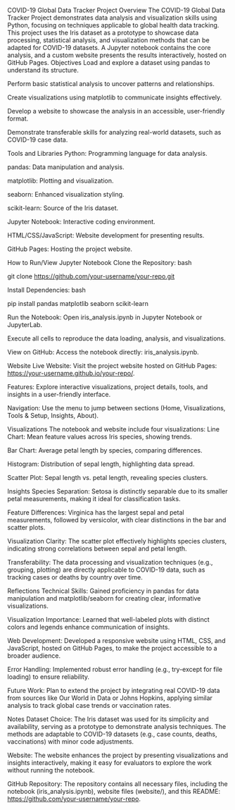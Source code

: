 COVID-19 Global Data Tracker Project
Overview
The COVID-19 Global Data Tracker Project demonstrates data analysis and visualization skills using Python, focusing on techniques applicable to global health data tracking. This project uses the Iris dataset as a prototype to showcase data processing, statistical analysis, and visualization methods that can be adapted for COVID-19 datasets. A Jupyter notebook contains the core analysis, and a custom website presents the results interactively, hosted on GitHub Pages.
Objectives
Load and explore a dataset using pandas to understand its structure.

Perform basic statistical analysis to uncover patterns and relationships.

Create visualizations using matplotlib to communicate insights effectively.

Develop a website to showcase the analysis in an accessible, user-friendly format.

Demonstrate transferable skills for analyzing real-world datasets, such as COVID-19 case data.

Tools and Libraries
Python: Programming language for data analysis.

pandas: Data manipulation and analysis.

matplotlib: Plotting and visualization.

seaborn: Enhanced visualization styling.

scikit-learn: Source of the Iris dataset.

Jupyter Notebook: Interactive coding environment.

HTML/CSS/JavaScript: Website development for presenting results.

GitHub Pages: Hosting the project website.

How to Run/View
Jupyter Notebook
Clone the Repository:
bash

git clone https://github.com/your-username/your-repo.git

Install Dependencies:
bash

pip install pandas matplotlib seaborn scikit-learn

Run the Notebook:
Open iris_analysis.ipynb in Jupyter Notebook or JupyterLab.

Execute all cells to reproduce the data loading, analysis, and visualizations.

View on GitHub:
Access the notebook directly: iris_analysis.ipynb.

Website
Live Website: Visit the project website hosted on GitHub Pages: https://your-username.github.io/your-repo/.

Features: Explore interactive visualizations, project details, tools, and insights in a user-friendly interface.

Navigation: Use the menu to jump between sections (Home, Visualizations, Tools & Setup, Insights, About).

Visualizations
The notebook and website include four visualizations:
Line Chart: Mean feature values across Iris species, showing trends.

Bar Chart: Average petal length by species, comparing differences.

Histogram: Distribution of sepal length, highlighting data spread.

Scatter Plot: Sepal length vs. petal length, revealing species clusters.

Insights
Species Separation: Setosa is distinctly separable due to its smaller petal measurements, making it ideal for classification tasks.

Feature Differences: Virginica has the largest sepal and petal measurements, followed by versicolor, with clear distinctions in the bar and scatter plots.

Visualization Clarity: The scatter plot effectively highlights species clusters, indicating strong correlations between sepal and petal length.

Transferability: The data processing and visualization techniques (e.g., grouping, plotting) are directly applicable to COVID-19 data, such as tracking cases or deaths by country over time.

Reflections
Technical Skills: Gained proficiency in pandas for data manipulation and matplotlib/seaborn for creating clear, informative visualizations.

Visualization Importance: Learned that well-labeled plots with distinct colors and legends enhance communication of insights.

Web Development: Developed a responsive website using HTML, CSS, and JavaScript, hosted on GitHub Pages, to make the project accessible to a broader audience.

Error Handling: Implemented robust error handling (e.g., try-except for file loading) to ensure reliability.

Future Work: Plan to extend the project by integrating real COVID-19 data from sources like Our World in Data or Johns Hopkins, applying similar analysis to track global case trends or vaccination rates.

Notes
Dataset Choice: The Iris dataset was used for its simplicity and availability, serving as a prototype to demonstrate analysis techniques. The methods are adaptable to COVID-19 datasets (e.g., case counts, deaths, vaccinations) with minor code adjustments.

Website: The website enhances the project by presenting visualizations and insights interactively, making it easy for evaluators to explore the work without running the notebook.

GitHub Repository: The repository contains all necessary files, including the notebook (iris_analysis.ipynb), website files (website/), and this README: https://github.com/your-username/your-repo.

